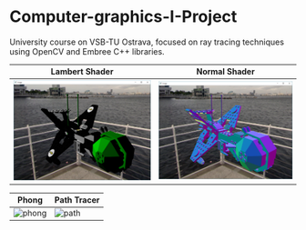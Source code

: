 # Computer-graphics-I-Project
University course on VSB-TU Ostrava, focused on ray tracing techniques using OpenCV and Embree C++ libraries.

| Lambert Shader                                                                                                            | Normal Shader                                                                                                          |
|--------------------------------------------------------------------------------------------------------------------|-----------------------------------------------------------------------------------------------------------------|
| ![lambert](https://raw.githubusercontent.com/BraweGit/Computer-graphics-I-Project/master/IMG/lambert_textures.PNG "Lambert Shader") | ![normal](https://raw.githubusercontent.com/BraweGit/Computer-graphics-I-Project/master/IMG/normal.PNG "Normal Shader") |

| Phong                                                                                                         | Path Tracer                                                                                                  |
|---------------------------------------------------------------------------------------------------------------|--------------------------------------------------------------------------------------------------------------|
| ![phong](https://raw.githubusercontent.com/BraweGit/Computer-graphics-I-Project/master/IMG/phong_cubemap_reflect_refract_ss "Phong Shader") | ![path](https://raw.githubusercontent.com/BraweGit/Computer-graphics-I-Project/master/IMG/pt_importance_sampling_green_plastic_transparent "Phong Shader") |

